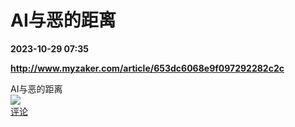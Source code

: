 # AI与恶的距离

**2023-10-29 07:35**

**http://www.myzaker.com/article/653dc6068e9f097292282c2c**

AI与恶的距离  
![](https://img3.chouti.com/CHOUTI_231029_F577A73B948C4280B76F62EE237D5583.jpg)  
[评论](https://m.chouti.com/link/40438174)